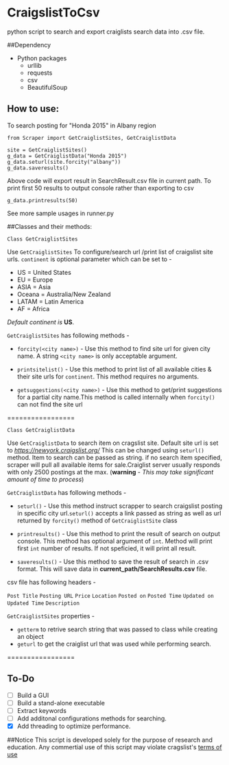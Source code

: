 # CraigslistToCsv
python script to search and export craiglists search data into .csv file.


##Dependency
- Python packages 
  - urllib
  - requests
  - csv
  - BeautifulSoup

## How to use:
To search posting for "Honda 2015" in Albany region 
```
from Scraper import GetCraiglistSites, GetCraiglistData

site = GetCraiglistSites()
g_data = GetCraiglistData("Honda 2015")
g_data.seturl(site.forcity("albany"))
g_data.saveresults()
```
Above code will export result in SearchResult.csv file in current path.
To print first 50 results to output console rather than exporting to csv
```
g_data.printresults(50)
```

See more sample usages in runner.py


##Classes and their methods:

`Class GetCraiglistSites`

Use `GetCraiglistSites` To configure/search url /print list of craigslist site urls.
`continent` is optional parameter which can be set to -
- US = United States
- EU = Europe
- ASIA = Asia
- Oceana = Australia/New Zealand
- LATAM = Latin America
- AF = Africa

*Default continent is*  **US**.

`GetCraiglistSites` has following methods -

- `forcity(<city name>)` - Use this method to find site url for given city name. A string `<city name>` is only acceptable argument. 

- `printsitelist()` - Use this method to print list of all available cities & their site urls for `continent`. This method requires no arguments.

- `getsuggestions(<city name>)` - Use this method to get/print suggestions for a partial city name.This method is called internally when `forcity()` can not find the site url


=================

`Class GetCraiglistData`

Use `GetCraiglistData` to search item on cragslist site. Default site url is set to
*https://newyork.craigslist.org/* This can be changed using `seturl()` method.
Item to search can be passed as string. if no search item specified, scraper will pull all available items for sale.Craiglist server usually responds with only 2500 postings at the max. (**warning** - *This may take significant amount of time to process*)

`GetCraiglistData` has following methods -
- `seturl()` - Use this method instruct scrapper to search craigslist posting in specific city url.`seturl()` accepts a link passed as string as well as url returned by `forcity()` method of `GetCraiglistSite` class

- `printresults()` - Use this method to print the result of search on output console. This method has optional argument of `int`. Method will print first `int` number of results. If not speficied, it will print all result.

- `saveresults()` - Use this method to save the result of search in .csv format. This will save data in **current_path/SearchResults.csv** file.

csv file has following headers - 

`Post Title` `Posting URL` `Price` `Location` `Posted on` `Posted Time` `Updated on` `Updated Time` `Description`

`GetCraiglistSites` properties -
 - `getterm` to retrive search string that was passed to class while creating an object 
 - `geturl` to get the craiglist url that was used while performing search. 



=================

## To-Do
- [ ] Build a GUI
- [ ] Build a stand-alone executable
- [ ] Extract keywords
- [ ] Add additonal configurations methods for searching.
- [x] Add threading to optimize performance.

##Notice
This script is developed solely for the purpose of research and education. Any commertial use of this script may violate cragslist's [terms of use](https://www.craigslist.org/about/terms.of.use.en)
